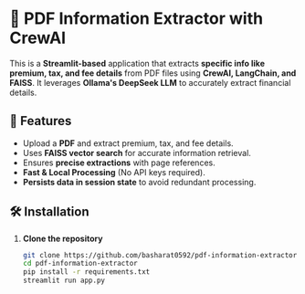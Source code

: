 # 📄 PDF Information Extractor with CrewAI

This is a **Streamlit-based** application that extracts **specific info like premium, tax, and fee details** from PDF files using **CrewAI, LangChain, and FAISS**. It leverages **Ollama's DeepSeek LLM** to accurately extract financial details.

## 🚀 Features
- Upload a **PDF** and extract premium, tax, and fee details.
- Uses **FAISS vector search** for accurate information retrieval.
- Ensures **precise extractions** with page references.
- **Fast & Local Processing** (No API keys required).
- **Persists data in session state** to avoid redundant processing.

## 🛠 Installation
1. **Clone the repository**  
   ```sh
   git clone https://github.com/basharat0592/pdf-information-extractor.git
   cd pdf-information-extractor
   pip install -r requirements.txt
   streamlit run app.py
